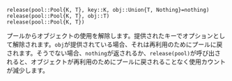 ```
release(pool::Pool{K, T}, key::K, obj::Union{T, Nothing}=nothing)
release(pool::Pool{K, T}, obj::T)
release(pool::Pool{K, T})
```

プールからオブジェクトの使用を解除します。提供されたキーでオプションとして解除されます。`obj`が提供されている場合、それは再利用のためにプールに戻されます。そうでない場合、`nothing`が返されるか、`release(pool)`が呼び出されると、オブジェクトが再利用のためにプールに戻されることなく使用カウントが減少します。
